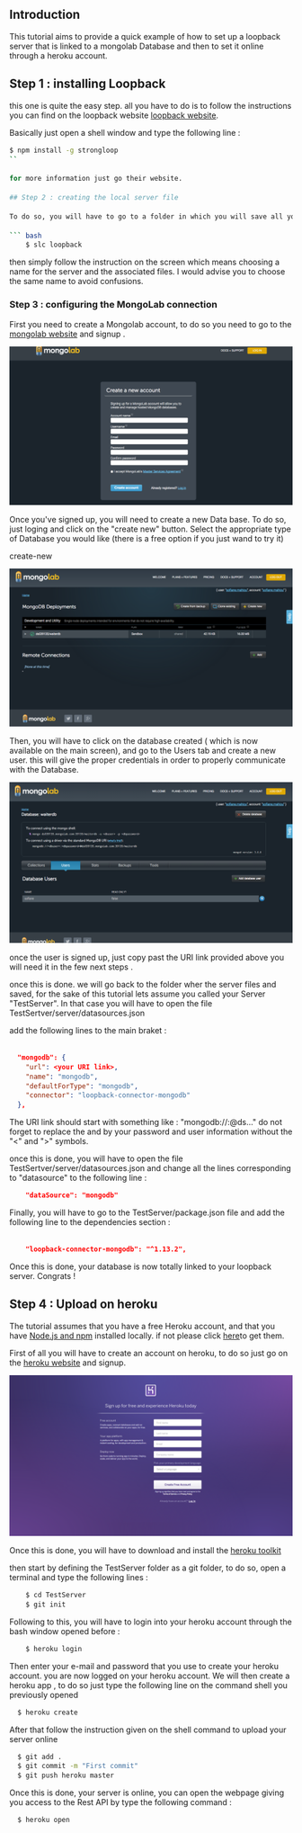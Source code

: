 
## Introduction 

This tutorial aims to provide a quick example of how to set up a loopback server that is linked to a mongolab Database and then to set it online through a heroku account.

## Step 1 : installing Loopback

this one is quite the easy step. all you have to do is to follow the instructions you can find on the loopback website [loopback website](http://loopback.io/ "Loopback"). 

Basically just open a shell window and type the following line : 

```bash 
$ npm install -g strongloop  
``

for more information just go their website. 

## Step 2 : creating the local server file

To do so, you will have to go to a folder in which you will save all your server files and then run a specific command : 

``` bash
	$ slc loopback 
```

then simply follow the instruction on the screen which means choosing a name for the server and the associated files. I would advise you to choose the same name to avoid confusions. 

### Step 3 : configuring the MongoLab connection 

First you need to create a Mongolab account, to do so you need to go to the [mongolab website](https://mongolab.com/signup/ "Signup Page") and signup .

![singup page](signup-page.png)


Once you've signed up, you will need to create a new Data base. To do so, just loging and click on the "create new" button. Select the appropriate type of Database you would like (there is a free option if you just wand to try it)

create-new

![Create a new database](create-new.png)


Then, you will have to click on the database created ( which is now available on the main screen), and go to the Users tab and create a new user. this will give the proper credentials in order to properly communicate with the Database. 

![create a new user](new-user.png)

once the user  is signed up, just copy past the URI link provided above you will need it in the few next steps . 

once this is done. we will go back to the folder wher the server files and saved, for the sake of this tutorial lets assume you called your Server "TestServer". In that case you will have to open the file TestSertver/server/datasources.json

add the following lines to the main braket :  


```json

  "mongodb": {
    "url": <your URI link>,
    "name": "mongodb",
    "defaultForType": "mongodb",
    "connector": "loopback-connector-mongodb"
  },

```

The URI link should start with something like : "mongodb://<dbuser>:<dbpassword>@ds..."  do not forget to replace the <dbuser> and <dbpassword> by your password and user information without the "<" and ">" symbols. 


once this is done, you will have to open the file TestSertver/server/datasources.json and change all the lines corresponding to "datasource" to the following line : 

```json 
	"dataSource": "mongodb"
```

Finally, you will have to go to the TestServer/package.json file and add the following line to the dependencies section : 

```json

    "loopback-connector-mongodb": "^1.13.2",

```

Once this is done, your database is now totally linked to your loopback server. Congrats ! 



## Step 4 : Upload on heroku 

The tutorial assumes that you have a free Heroku account, and that you have [Node.js and npm]( https://nodejs.org/en/download/ "Node.js and npm") installed locally. if not please click [here]( https://nodejs.org/en/download/ "Node.js and npm")to get them. 

First of all you will have to create an account on heroku, to do so just go on the [heroku website](http://loopback.io/ "Loopback") and signup. 

![singup page](heroku-signup.png)

Once this is done, you will have to download and install the  [heroku toolkit](https://devcenter.heroku.com/articles/getting-started-with-nodejs#set-up "heroku toolkit")

then start by defining the TestServer folder as a git folder, to do so, open a terminal and type the following lines :

```bash 
	$ cd TestServer
	$ git init
```

Following to this, you will have to login into your heroku account through the bash window opened before :

```bash
	$ heroku login
```

Then enter your e-mail and password that you use to create your heroku account. you are now logged on your heroku account. We will then create a heroku app , to do so just type the following line on the command shell you previously opened 

```bash
  $ heroku create 
```

After that follow the instruction given on the shell command to upload your server online 

```bash 
  $ git add .
  $ git commit -m "First commit"
  $ git push heroku master
```

Once this is done, your server is online, you can open the webpage giving you access to the Rest API by type the following command : 

```bash 
  $ heroku open
```




